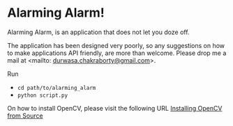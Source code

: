 # Alarming Alarm!

Alarming Alarm, is an application that does not let you doze off.

The application has been designed very poorly, so any suggestions on how to make applications API friendly, are more than welcome. Please drop me a mail at <mailto: durwasa.chakraborty@gmail.com>.

Run 
* `cd path/to/alarming_alarm`
* `python script.py`

On how to install OpenCV, please visit the following URL [Installing OpenCV from Source](https://github.com/vipul-sharma20/sharingan#installing-opencv-32-from-source-python-36 )

